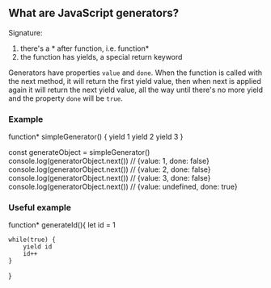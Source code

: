 ## What are JavaScript generators?

Signature:

1. there's a \* after function, i.e. function\*
2. the function has yields, a special return keyword

Generators have properties `value` and `done`. When the function is called with the next method, it will return the first yield value, then when next is applied again it will return the next yield value, all the way until there's no more yield and the property `done` will be `true`.

### Example

function\* simpleGenerator() {
yield 1
yield 2
yield 3
}

const generateObject = simpleGenerator()
console.log(generatorObject.next()) // {value: 1, done: false}
console.log(generatorObject.next()) // {value: 2, done: false}
console.log(generatorObject.next()) // {value: 3, done: false}
console.log(generatorObject.next()) // {value: undefined, done: true}

### Useful example

function\* generateId(){
let id = 1

    while(true) {
        yield id
        id++
    }

}
